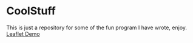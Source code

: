 # CoolStuff
This is just a repository for some of the fun program I have wrote, enjoy.   
[Leaflet Demo](https://runzgit.github.io/CoolStuff/LeafLetDemo/)

